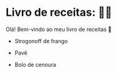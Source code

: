 # Livro de receitas: :man_cook:
 Olá! Bem-vindo ao meu livro de receitas :wave: 
 - Strogonoff de frango
 - Pavê

- Bolo de cenoura
